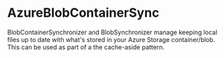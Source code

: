 AzureBlobContainerSync
======================

BlobContainerSynchronizer and BlobSynchronizer manage keeping local files up to date with what's stored in your Azure Storage container/blob. This can be used as part of a the cache-aside pattern.
